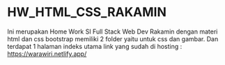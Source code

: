 # HW_HTML_CSS_RAKAMIN
Ini merupakan Home Work SI Full Stack Web Dev Rakamin dengan materi html dan css bootstrap
memiliki 2 folder yaitu untuk css dan gambar. Dan terdapat 1 halaman indeks utama
link yang sudah di hosting : https://warawiri.netlify.app/
